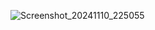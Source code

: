 
![Screenshot_20241110_225055](https://github.com/user-attachments/assets/9af278c5-e5cd-4434-89b0-16b8939d7e4b)
